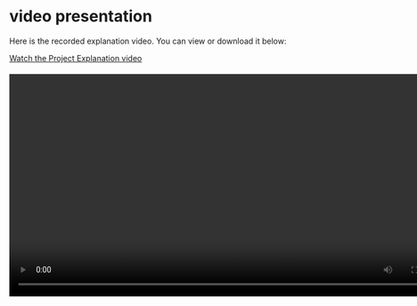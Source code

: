 # video presentation
Here is the recorded explanation video. You can view or download it below:

[Watch the Project Explanation video](https://buffalo.box.com/s/sca7fckgkzel89asm6ywb4dq8suufgta)


<video controls width="800" style="display: block; margin: 20px auto;">
  <source src="https://buffalo.box.com/s/sca7fckgkzel89asm6ywb4dq8suufgta" type="video/mp4">
  Your browser does not support the video tag. You can download the video 
  <a href="https://buffalo.box.com/s/sca7fckgkzel89asm6ywb4dq8suufgta" target="_blank">here</a>.
</video>
